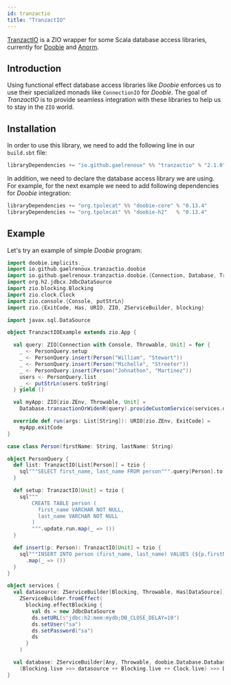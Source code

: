 ```yaml
---
id: tranzactio
title: "TranzactIO"
---
```


[TranzactIO](https://github.com/gaelrenoux/tranzactio) is a ZIO wrapper for some Scala database access libraries, currently for [Doobie](https://github.com/tpolecat/doobie) and [Anorm](https://github.com/playframework/anorm).

## Introduction

Using functional effect database access libraries like _Doobie_ enforces us to use their specialized monads like `ConnectionIO` for _Doobie_. The goal of _TranzactIO_ is to provide seamless integration with these libraries to help us to stay in the `ZIO` world.

## Installation

In order to use this library, we need to add the following line in our `build.sbt` file:

```scala
libraryDependencies += "io.github.gaelrenoux" %% "tranzactio" % "2.1.0"
```

In addition, we need to declare the database access library we are using. For example, for the next example we need to add following dependencies for _Doobie_ integration:

```scala
libraryDependencies += "org.tpolecat" %% "doobie-core" % "0.13.4"
libraryDependencies += "org.tpolecat" %% "doobie-h2"   % "0.13.4"
```

## Example

Let's try an example of simple _Doobie_ program:

```scala
import doobie.implicits._
import io.github.gaelrenoux.tranzactio.doobie
import io.github.gaelrenoux.tranzactio.doobie.{Connection, Database, TranzactIO, tzio}
import org.h2.jdbcx.JdbcDataSource
import zio.blocking.Blocking
import zio.clock.Clock
import zio.console.{Console, putStrLn}
import zio.{ExitCode, Has, URIO, ZIO, ZServiceBuilder, blocking}

import javax.sql.DataSource

object TranzactIOExample extends zio.App {

  val query: ZIO[Connection with Console, Throwable, Unit] = for {
    _ <- PersonQuery.setup
    _ <- PersonQuery.insert(Person("William", "Stewart"))
    _ <- PersonQuery.insert(Person("Michelle", "Streeter"))
    _ <- PersonQuery.insert(Person("Johnathon", "Martinez"))
    users <- PersonQuery.list
    _ <- putStrLn(users.toString)
  } yield ()

  val myApp: ZIO[zio.ZEnv, Throwable, Unit] =
    Database.transactionOrWidenR(query).provideCustomService(services.database)

  override def run(args: List[String]): URIO[zio.ZEnv, ExitCode] =
    myApp.exitCode
}

case class Person(firstName: String, lastName: String)

object PersonQuery {
  def list: TranzactIO[List[Person]] = tzio {
    sql"""SELECT first_name, last_name FROM person""".query[Person].to[List]
  }

  def setup: TranzactIO[Unit] = tzio {
    sql"""
        CREATE TABLE person (
          first_name VARCHAR NOT NULL,
          last_name VARCHAR NOT NULL
        )
        """.update.run.map(_ => ())
  }

  def insert(p: Person): TranzactIO[Unit] = tzio {
    sql"""INSERT INTO person (first_name, last_name) VALUES (${p.firstName}, ${p.lastName})""".update.run
      .map(_ => ())
  }
}

object services {
  val datasource: ZServiceBuilder[Blocking, Throwable, Has[DataSource]] =
    ZServiceBuilder.fromEffect(
      blocking.effectBlocking {
        val ds = new JdbcDataSource
        ds.setURL(s"jdbc:h2:mem:mydb;DB_CLOSE_DELAY=10")
        ds.setUser("sa")
        ds.setPassword("sa")
        ds
      }
    )

  val database: ZServiceBuilder[Any, Throwable, doobie.Database.Database] =
    (Blocking.live >>> datasource ++ Blocking.live ++ Clock.live) >>> Database.fromDatasource
}
```
